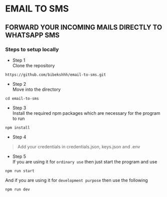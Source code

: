 # EMAIL TO SMS

## FORWARD YOUR INCOMING MAILS DIRECTLY TO WHATSAPP SMS

### Steps to setup locally

- Step 1 <br>
Clone the repository
```
https://github.com/bibekshhh/email-to-sms.git
```

- Step 2 <br>
Move into the directory
```
cd email-to-sms
```

- Step 3 <br>
Install the required npm packages which are necessary for the program to run
```
npm install
```

- Step 4 <br>
> Add your credentials in credentials.json, keys.json and .env

- Step 5 <br>
If you are using it for `ordinary use` then just start the program and use
```
npm run start
```
And if you are using it for `development purpose` then use the following
```
npm run dev
```
